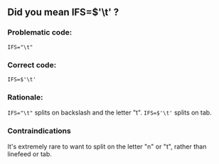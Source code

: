 ## Did you mean IFS=$'\t' ?

### Problematic code:

    IFS="\t"

### Correct code:

    IFS=$'\t'

### Rationale:

`IFS="\t"` splits on backslash and the letter "t". `IFS=$'\t'` splits on tab.

### Contraindications

It's extremely rare to want to split on the letter "n" or "t", rather than linefeed or tab. 